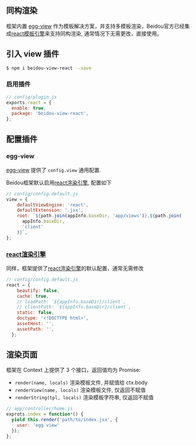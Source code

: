 同构渲染
---

框架内置 [egg-view](https://github.com/eggjs/egg-view) 作为模板解决方案，并支持多模板渲染，Beidou官方已经集成[react模板引擎](https://github.com/alibaba/beidou/tree/master/packages/beidou-view-react)来支持同构渲染, 通常情况下无需更改，直接使用。

## 引入 view 插件

```bash
$ npm i beidou-view-react --save
```

### 启用插件

```js
// config/plugin.js
exports.react = {
  enable: true,
  package: 'beidou-view-react',
};
```

## 配置插件

### egg-view

[egg-view](https://github.com/eggjs/egg-view) 提供了 `config.view` 通用配置.

Beidou框架默认启用[react渲染引擎](https://github.com/alibaba/beidou/tree/master/packages/beidou-view-react), 配置如下

```js
// config/config.default.js
view = {
    defaultViewEngine: 'react',
    defaultExtension: '.jsx',
    root: `${path.join(appInfo.baseDir, 'app/views')},${path.join(
      appInfo.baseDir,
      'client'
    )}`,
};
```

### [react渲染引擎](https://github.com/alibaba/beidou/blob/master/packages/beidou-view-react)

同样，框架提供了[react渲染引擎](https://github.com/alibaba/beidou/blob/master/packages/beidou-view-react)的默认配置，通常无需修改


```js
// config/config.default.js
react = {
    beautify: false,
    cache: true,
    // loadPath: `${appInfo.baseDir}/client`,
    // clientPath: `${appInfo.baseDir}/client`,
    static: false,
    doctype: '<!DOCTYPE html>',
    assetHost: '',
    assetPath: '',
  };
```

## 渲染页面

框架在 Context 上提供了 3 个接口，返回值均为 Promise:

- `render(name, locals)` 渲染模板文件, 并赋值给 ctx.body
- `renderView(name, locals)` 渲染模板文件, 仅返回不赋值
- `renderString(tpl, locals)` 渲染模板字符串, 仅返回不赋值

```js
// app/controller/home.js  
exprots.index = function*() {  
  yield this.render('path/to/index.jsx', {  
    user: 'egg view'  
  });  
}; 
```
